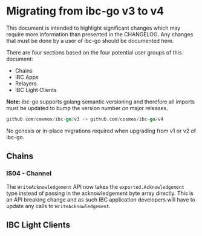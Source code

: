 # Migrating from ibc-go v3 to v4

This document is intended to highlight significant changes which may require more information than presented in the CHANGELOG.
Any changes that must be done by a user of ibc-go should be documented here.

There are four sections based on the four potential user groups of this document:
- Chains
- IBC Apps
- Relayers
- IBC Light Clients

**Note:** ibc-go supports golang semantic versioning and therefore all imports must be updated to bump the version number on major releases.
```go
github.com/cosmos/ibc-go/v3 -> github.com/cosmos/ibc-go/v4
```

No genesis or in-place migrations required when upgrading from v1 or v2 of ibc-go.

## Chains

### IS04 - Channel

The `WriteAcknowledgement` API now takes the `exported.Acknowledgement` type instead of passing in the acknowledgement byte array directly.
This is an API breaking change and as such IBC application developers will have to update any calls to `WriteAcknowledgement`.

## IBC Light Clients

